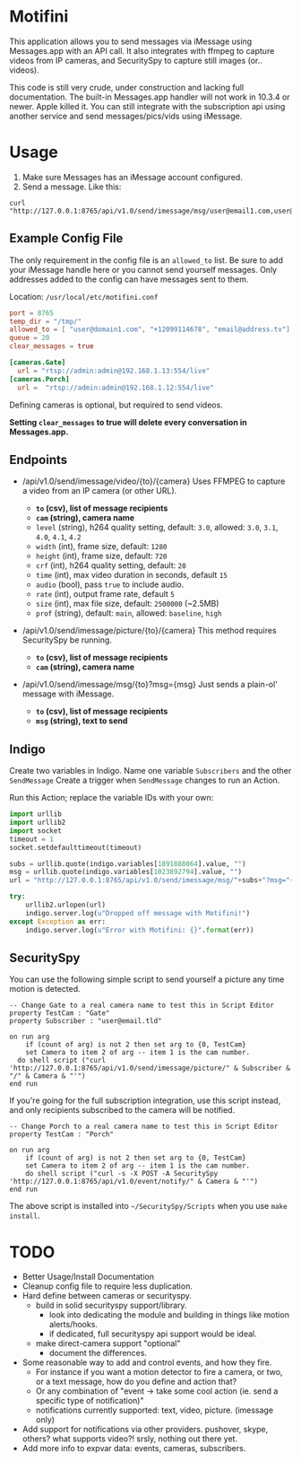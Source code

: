 # Motifini

This application allows you to send messages via iMessage using Messages.app with
an API call. It also integrates with ffmpeg to capture videos from IP cameras,
and SecuritySpy to capture still images (or.. videos).

This code is still very crude, under construction and lacking full documentation.
The built-in Messages.app handler will not work in 10.3.4 or newer. Apple killed it.
You can still integrate with the subscription api using another service and send
messages/pics/vids using iMessage.

# Usage

1. Make sure Messages has an iMessage account configured.
2. Send a message. Like this:
```shell
curl "http://127.0.0.1:8765/api/v1.0/send/imessage/msg/user@email1.com,user@email2.com&msg=Office%20Window%20Closed%21%20%2811/28/18%2003%3A09%3A16%29"
```

## Example Config File

The only requirement in the config file is an `allowed_to` list. Be sure to add
your iMessage handle here or you cannot send yourself messages. Only addresses
added to the config can have messages sent to them.

Location: `/usr/local/etc/motifini.conf`
```toml
port = 8765
temp_dir = "/tmp/"
allowed_to = [ "user@domain1.com", "+12099114678", "email@address.tv"]
queue = 20
clear_messages = true

[cameras.Gate]
  url = "rtsp://admin:admin@192.168.1.13:554/live"
[cameras.Porch]
  url =  "rtsp://admin:admin@192.168.1.12:554/live"
```
Defining cameras is optional, but required to send videos.

**Setting `clear_messages` to true will delete every conversation in Messages.app.**

## Endpoints

- /api/v1.0/send/imessage/video/{to}/{camera}
  Uses FFMPEG to capture a video from an IP camera (or other URL).
  - **`to` (csv), list of message recipients**
  - **`cam` (string), camera name**
  - `level` (string), h264 quality setting, default: `3.0`, allowed: `3.0`, `3.1`, `4.0`, `4.1`, `4.2`
  - `width` (int), frame size, default: `1280`
  - `height` (int), frame size, default: `720`
  - `crf` (int), h264 quality setting, default: `20`
  - `time` (int), max video duration in seconds, default `15`
  - `audio` (bool), pass `true` to include audio.
  - `rate` (int), output frame rate, default `5`
  - `size` (int), max file size, default: `2500000` (~2.5MB)
  - `prof` (string), default: `main`, allowed: `baseline`, `high`

- /api/v1.0/send/imessage/picture/{to}/{camera}
  This method requires SecuritySpy be running.
  - **`to` (csv), list of message recipients**
  - **`cam` (string), camera name**

- /api/v1.0/send/imessage/msg/{to}?msg={msg}
  Just sends a plain-ol' message with iMessage.
  - **`to` (csv), list of message recipients**
  - **`msg` (string), text to send**

## Indigo

Create two variables in Indigo.
Name one variable `Subscribers` and the other `SendMessage`
Create a trigger when `SendMessage` changes to run an Action.

Run this Action; replace the variable IDs with your own:
```python
import urllib
import urllib2
import socket
timeout = 1
socket.setdefaulttimeout(timeout)

subs = urllib.quote(indigo.variables[1891888064].value, "")
msg = urllib.quote(indigo.variables[1023892794].value, "")
url = "http://127.0.0.1:8765/api/v1.0/send/imessage/msg/"+subs+"?msg="+msg

try:
    urllib2.urlopen(url)
    indigo.server.log(u"Dropped off message with Motifini!")
except Exception as err:
    indigo.server.log(u"Error with Motifini: {}".format(err))

```

## SecuritySpy

You can use the following simple script to send yourself a picture any time motion is detected.

```applescript
-- Change Gate to a real camera name to test this in Script Editor
property TestCam : "Gate"
property Subscriber : "user@email.tld"

on run arg
	if (count of arg) is not 2 then set arg to {0, TestCam}
	set Camera to item 2 of arg -- item 1 is the cam number.
  do shell script ("curl 'http://127.0.0.1:8765/api/v1.0/send/imessage/picture/" & Subscriber & "/" & Camera & "'")
end run

```

If you're going for the full subscription integration, use this script instead,
and only recipients subscribed to the camera will be notified.
```applescript
-- Change Porch to a real camera name to test this in Script Editor
property TestCam : "Porch"

on run arg
	if (count of arg) is not 2 then set arg to {0, TestCam}
	set Camera to item 2 of arg -- item 1 is the cam number.
	do shell script ("curl -s -X POST -A SecuritySpy 'http://127.0.0.1:8765/api/v1.0/event/notify/" & Camera & "'")
end run
```
The above script is installed into `~/SecuritySpy/Scripts` when you use `make install`.

# TODO

- Better Usage/Install Documentation
- Cleanup config file to require less duplication.
- Hard define between cameras or securityspy.
  - build in solid securityspy support/library.
    - look into dedicating the module and building in things like motion alerts/hooks.
    - if dedicated, full securityspy api support would be ideal.
  - make direct-camera support "optional"
    - document the differences.
- Some reasonable way to add and control events, and how they fire.
  - For instance if you want a motion detector to fire a camera, or two, or a text message, how do you define and action that?
  - Or any combination of "event -> take some cool action (ie. send a specific type of notification)"
  - notifications currently supported: text, video, picture. (imessage only)
- Add support for notifications via other providers. pushover, skype, others? what supports video?! srsly, nothing out there yet.
- Add more info to expvar data: events, cameras, subscribers.

